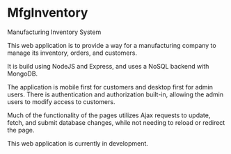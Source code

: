 # MfgInventory
Manufacturing Inventory System

This web application is to provide a way for a manufacturing company to manage its inventory, orders, and customers.

It is build using NodeJS and Express, and uses a NoSQL backend with MongoDB.

The application is mobile first for customers and desktop first for admin users.
There is authentication and authorization built-in, allowing the admin users to modify access to customers.

Much of the functionality of the pages utilizes Ajax requests to update, fetch, and submit database changes, while not needing to reload or redirect the page.

This web application is currently in development.
